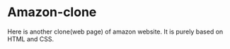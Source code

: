 # Amazon-clone
Here is another clone(web page) of amazon website. It is purely based on HTML and CSS. 
